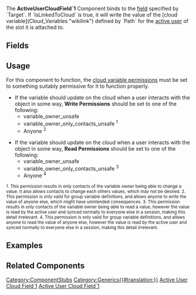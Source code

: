 <languages></languages> <translate> The **ActiveUserCloudField\`1**
Component binds to the [field](IField`1 "wikilink") specified by
`Target`. If `IsLinkedToCloud` is true, it will write the value of the
[cloud variable](Cloud_Variables "wikilink") defined by `Path` for the
[active user](Active_User "wikilink") of the slot it is attached to.

## Fields

## Usage

For this component to function, the [cloud variable
permissions](Cloud_Variables#Permissions "wikilink") must be set to
something suitably permissive for it to function properly.

-   If the variable should update on the cloud when a user interacts
    with the object in some way, **Write Permissions** should be set to
    one of the following:
    -   variable_owner_unsafe
    -   variable_owner_only_contacts_unsafe <sup>1</sup>
    -   Anyone <sup>2</sup>

<!-- -->

-   If the variable should update on the cloud when a user interacts
    with the object in some way, **Read Permissions** should be set to
    one of the following:
    -   variable_owner_unsafe
    -   variable_owner_only_contacts_unsafe <sup>3</sup>
    -   Anyone <sup>4</sup>

<sub>1. This permission results in only contacts of the variable owner
being able to change a value. It also allows contacts to change each
others values, which may not be desired.
2. This permission is only valid for group variable definitions, and
allows anyone to write the value of anyone else, which might have
unintended consequences.
3. This permission results in only contacts of the variable owner being
able to read a value, however the value is read by the active user and
synced normally to everyone else in a session, making this detail
irrelevant.
4. This permission is only valid for group variable definitions, and
allows anyone to read the value of anyone else, however the value is
read by the active user and synced normally to everyone else in a
session, making this detail irrelevant.</sub>

## Examples

## Related Components

</translate>

[Category:ComponentStubs](Category:ComponentStubs "wikilink")
[Category:Generics{{#translation:}}](Category:Generics{{#translation:}} "wikilink")
[Active User Cloud
Field\`1](Category:Components{{#translation:}} "wikilink") [Active User
Cloud
Field\`1](Category:Components:Cloud:Variables{{#translation:}} "wikilink")